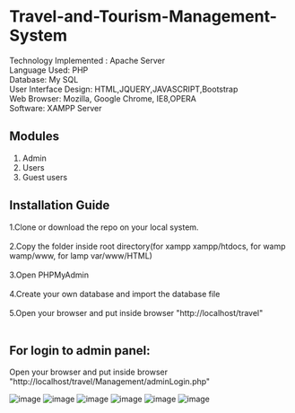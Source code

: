 # Travel-and-Tourism-Management-System
Technology Implemented : Apache Server  
Language Used: PHP  
Database: My SQL  
User Interface Design: HTML,JQUERY,JAVASCRIPT,Bootstrap  
Web Browser:  Mozilla, Google Chrome, IE8,OPERA  
Software: XAMPP Server 

## Modules
1. Admin<br>
2. Users<br>
3. Guest users<br>

## Installation Guide
1.Clone or download the repo on your local system.<br><br>
2.Copy the folder inside root directory(for xampp xampp/htdocs, for wamp wamp/www, for lamp var/www/HTML)<br><br>
3.Open PHPMyAdmin<br><br>
4.Create your own database and import the database file<br><br>
5.Open your browser and put inside browser "http://localhost/travel"<br><br>

## For login to admin panel:
Open your browser and put inside browser "http://localhost/travel/Management/adminLogin.php"

![image](https://github.com/user-attachments/assets/c39b9590-bc97-48ef-8623-186890aeb937)
![image](https://github.com/user-attachments/assets/c38f29ab-841d-4697-8f8d-609bb4b1f412)
![image](https://github.com/user-attachments/assets/4611e406-2a68-43a1-8596-40a22319ea70)
![image](https://github.com/user-attachments/assets/8a84c4b3-aaaf-44fc-801b-778ad57fde0f)
![image](https://github.com/user-attachments/assets/1e9d92cb-f1fc-450f-b979-e609bade42a7)
![image](https://github.com/user-attachments/assets/89066ddb-4eef-4aea-873a-8975990288c6)

